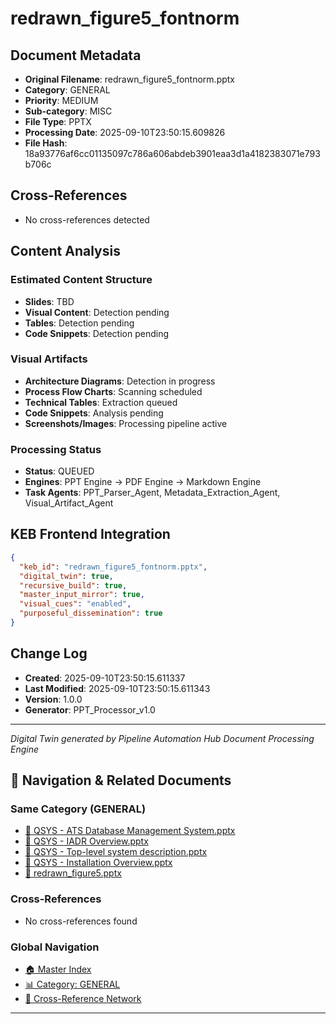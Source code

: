 # redrawn_figure5_fontnorm

## Document Metadata
- **Original Filename**: redrawn_figure5_fontnorm.pptx
- **Category**: GENERAL
- **Priority**: MEDIUM
- **Sub-category**: MISC
- **File Type**: PPTX
- **Processing Date**: 2025-09-10T23:50:15.609826
- **File Hash**: 18a93776af6cc01135097c786a606abdeb3901eaa3d1a4182383071e793b706c

## Cross-References
- No cross-references detected

## Content Analysis
### Estimated Content Structure
- **Slides**: TBD
- **Visual Content**: Detection pending
- **Tables**: Detection pending
- **Code Snippets**: Detection pending

### Visual Artifacts
- **Architecture Diagrams**: Detection in progress
- **Process Flow Charts**: Scanning scheduled  
- **Technical Tables**: Extraction queued
- **Code Snippets**: Analysis pending
- **Screenshots/Images**: Processing pipeline active

### Processing Status
- **Status**: QUEUED
- **Engines**: PPT Engine → PDF Engine → Markdown Engine
- **Task Agents**: PPT_Parser_Agent, Metadata_Extraction_Agent, Visual_Artifact_Agent

## KEB Frontend Integration
```json
{
  "keb_id": "redrawn_figure5_fontnorm.pptx",
  "digital_twin": true,
  "recursive_build": true,
  "master_input_mirror": true,
  "visual_cues": "enabled",
  "purposeful_dissemination": true
}
```

## Change Log
- **Created**: 2025-09-10T23:50:15.611337
- **Last Modified**: 2025-09-10T23:50:15.611343
- **Version**: 1.0.0
- **Generator**: PPT_Processor_v1.0

---
*Digital Twin generated by Pipeline Automation Hub Document Processing Engine*


## 🧭 Navigation & Related Documents

### Same Category (GENERAL)
- [📄 QSYS - ATS Database Management System.pptx](./QSYS_-_ATS_Database_Management_System.md)
- [📄 QSYS - IADR Overview.pptx](./QSYS_-_IADR_Overview.md)
- [📄 QSYS - Top-level system description.pptx](./QSYS_-_Top-level_system_description.md)
- [📄 QSYS - Installation Overview.pptx](./QSYS_-_Installation_Overview.md)
- [📄 redrawn_figure5.pptx](./redrawn_figure5.md)

### Cross-References
- No cross-references found

### Global Navigation
- [🏠 Master Index](../recursive_build/master_index.md)
- [📊 Category: GENERAL](../recursive_build/category_general.md)
- [🔗 Cross-Reference Network](../recursive_build/cross_reference_network.md)

---


